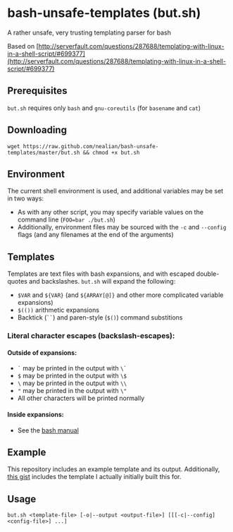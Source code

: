 # bash-unsafe-templates (but.sh)
A rather unsafe, very trusting templating parser for bash

Based on [http://serverfault.com/questions/287688/templating-with-linux-in-a-shell-script/#699377](http://serverfault.com/questions/287688/templating-with-linux-in-a-shell-script/#699377)

## Prerequisites
`but.sh` requires only `bash` and `gnu-coreutils` (for `basename` and `cat`)

## Downloading
    wget https://raw.github.com/nealian/bash-unsafe-templates/master/but.sh && chmod +x but.sh

## Environment
The current shell environment is used, and additional variables may be set in two ways:
* As with any other script, you may specify variable values on the command line (`FOO=bar ./but.sh`)
* Additionally, environment files may be sourced with the `-c` and `--config` flags (and any filenames at the end of the arguments)

## Templates
Templates are text files with bash expansions, and with escaped double-quotes and backslashes.
`but.sh` will expand the following:
* `$VAR` and `${VAR}` (and `${ARRAY[@]}` and other more complicated variable expansions)
* `$(())` arithmetic expansions
* Backtick (``` `` ```) and paren-style (`$()`) command substitions

### Literal character escapes (backslash-escapes):
#### Outside of expansions:
* `` ` `` may be printed in the output with `` \` ``
* `$` may be printed in the output with `\$`
* `\` may be printed in the output with `\\`
* `"` may be printed in the output with `\"`
* All other characters will be printed normally

#### Inside expansions:
* See the [bash manual](https://www.gnu.org/software/bash/manual/bashref.html)

## Example
This repository includes an example template and its output.  Additionally, [this gist](https://gist.github.com/nealian/b3e40c8a7326ebea389e5fb97b3eeea3) includes the template I actually initially built this for.

## Usage
`but.sh <template-file> [-o|--output <output-file>] [[[-c|--config] <config-file>] ...]`
